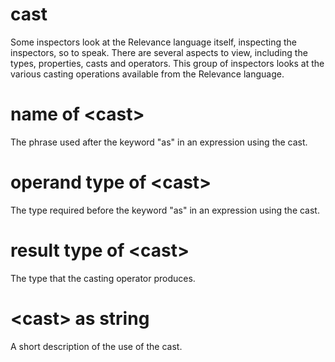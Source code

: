 # cast

Some inspectors look at the Relevance language itself, inspecting the inspectors, so to speak. There are several aspects to view, including the types, properties, casts and operators. This group of inspectors looks at the various casting operations available from the Relevance language.

# name of &lt;cast&gt;

The phrase used after the keyword &quot;as&quot; in an expression using the cast.

# operand type of &lt;cast&gt;

The type required before the keyword &quot;as&quot; in an expression using the cast.

# result type of &lt;cast&gt;

The type that the casting operator produces.

# &lt;cast&gt; as string

A short description of the use of the cast.
